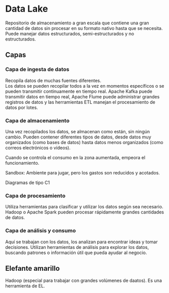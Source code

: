 # Data Lake
Repositorio de almacenamiento a gran escala que contiene una gran cantidad de datos sin procesar en su formato nativo hasta que se necesita. Puede manejar datos estructurados, semi-estructurados y no estructurados.

## Capas
### Capa de ingesta de datos
Recopila datos de muchas fuentes diferentes.  
Los datos se pueden recopilar todos a la vez en momentos específicos o se pueden transmitir continuamente en tiempo real.
Apache Kafka puede transmitir datos en tiempo real, Apache Flume puede administrar grandes registros de datos y las herramientas ETL manejan el procesamiento de datos por lotes.

### Capa de almacenamiento
Una vez recopilados los datos, se almacenan como están, sin ningún cambio.
Pueden contener diferentes tipos de datos, desde datos muy organizados (como bases de datos) hasta datos menos organizados (como correos electrónicos o vídeos).

Cuando se controla el consumo en la zona aumentada, empeora el funcionamiento.

Sandbox: Ambiente para jugar, pero los gastos son reducidos y acotados.

Diagramas de tipo C1
### Capa de procesamiento
Utiliza herramientas para clasificar y utilizar los datos según sea necesario.
Hadoop o Apache Spark pueden procesar rápidamente grandes cantidades de datos.

### Capa de análisis y consumo
Aquí se trabajan con los datos, los analizan para encontrar ideas y tomar decisiones.
Utilizan herramientas de análisis para explorar los datos, buscando patrones o información útil que pueda ayudar al negocio. 

## Elefante amarillo
Hadoop (especial para trabajar con grandes volúmenes de daatos). Es una herramienta de EL.
